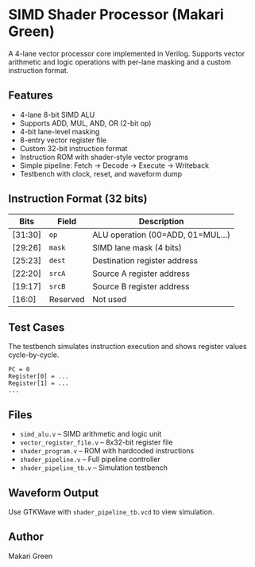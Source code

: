 # SIMD Shader Processor (Makari Green)

A 4-lane vector processor core implemented in Verilog. Supports vector arithmetic and logic operations with per-lane masking and a custom instruction format.

## Features
- 4-lane 8-bit SIMD ALU
- Supports ADD, MUL, AND, OR (2-bit op)
- 4-bit lane-level masking
- 8-entry vector register file
- Custom 32-bit instruction format
- Instruction ROM with shader-style vector programs
- Simple pipeline: Fetch → Decode → Execute → Writeback
- Testbench with clock, reset, and waveform dump

## Instruction Format (32 bits)
| Bits     | Field     | Description                        |
|----------|-----------|------------------------------------|
| [31:30]  | `op`      | ALU operation (00=ADD, 01=MUL...)  |
| [29:26]  | `mask`    | SIMD lane mask (4 bits)            |
| [25:23]  | `dest`    | Destination register address       |
| [22:20]  | `srcA`    | Source A register address          |
| [19:17]  | `srcB`    | Source B register address          |
| [16:0]   | Reserved  | Not used                           |

## Test Cases
The testbench simulates instruction execution and shows register values cycle-by-cycle.

```
PC = 0
Register[0] = ...
Register[1] = ...
...
```

## Files
- `simd_alu.v` – SIMD arithmetic and logic unit
- `vector_register_file.v` – 8x32-bit register file
- `shader_program.v` – ROM with hardcoded instructions
- `shader_pipeline.v` – Full pipeline controller
- `shader_pipeline_tb.v` – Simulation testbench

## Waveform Output
Use GTKWave with `shader_pipeline_tb.vcd` to view simulation.

## Author
Makari Green  
```verilog
```

